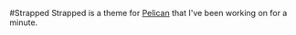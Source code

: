 #Strapped
Strapped is a theme for [Pelican](http://pelican.readthedocs.org/en/3.0/index.html) that I've been working on for a minute.